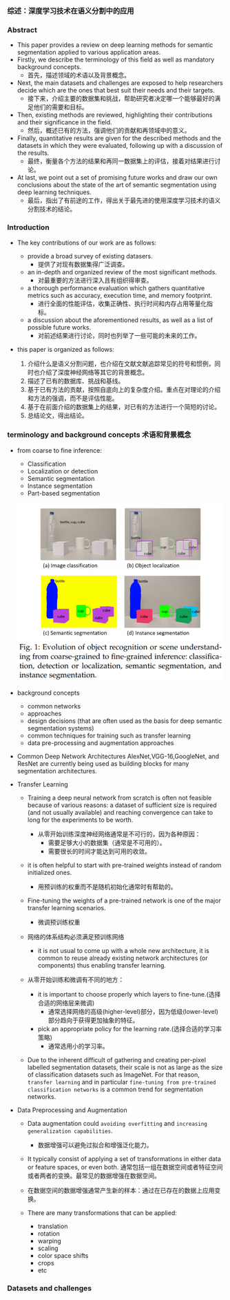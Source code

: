 ### 综述：深度学习技术在语义分割中的应用


### Abstract
* This paper provides a review on deep learning methods for semantic segmentation applied to various application areas.
* Firstly, we describe the terminology of this field as well as mandatory background concepts.
    * 首先，描述领域的术语以及背景概念。
* Next, the main datasets and challenges are exposed to help researchers decide which are the ones that 
best suit their needs and their targets.
    * 接下来，介绍主要的数据集和挑战，帮助研究者决定哪一个能够最好的满足他们的需要和目标。
* Then, existing methods are reviewed, highlighting their contributions and their significance in the field.
    * 然后，概述已有的方法，强调他们的贡献和再领域中的意义。
* Finally, quantitative results are given for the described methods and the datasets in which they were evaluated, 
following up with a discussion of the results.
    * 最终，衡量各个方法的结果和再同一数据集上的评估，接着对结果进行讨论。
* At last, we point out a set of promising future works and draw our own conclusions about 
the state of the art of semantic segmentation using deep learning techniques.
    * 最后，指出了有前途的工作，得出关于最先进的使用深度学习技术的语义分割技术的结论。


### Introduction

* The key contributions of our work are as follows:
    * provide a broad survey of existing datasers.
        * 提供了对现有数据集得广泛调查。
    * an in-depth and organized review of the most significant methods.
        * 对最重要的方法进行深入且有组织得审查。
    * a thorough performance evaluation which gathers quantitative metrics such as accuracy, execution time, and memory footprint.
        * 进行全面的性能评估，收集正确性、执行时间和内存占用等量化指标。
    * a discussion about the aforementioned results, as well as a list of possible future works.
        * 对前述结果进行讨论，同时也列举了一些可能的未来的工作。
    
* this paper is organized as follows:
    1. 介绍什么是语义分割问题，也介绍在文献文献追踪常见的符号和惯例，同时也介绍了深度神经网络等其它的背景概念。
    2. 描述了已有的数据库、挑战和基线。
    3. 基于已有方法的贡献，按照自底向上的复杂度介绍。重点在对理论的介绍和方法的强调，而不是评估性能。
    4. 基于在前面介绍的数据集上的结果，对已有的方法进行一个简短的讨论。
    5. 总结论文，得出结论。
    
    
### terminology and background concepts  术语和背景概念

* from coarse to fine inference:
    * Classification
    * Localization or detection
    * Semantic segmentation
    * Instance segmentation
    * Part-based segmentation
    
    ![from coarse to fine](readme/from_coarse_to_fine.png)

* background concepts
    * common networks
    * approaches
    * design decisions (that are often used as the basis for deep semantic segmentation systems)
    * common techniques for training such as transfer learning
    * data pre-processing and augmentation approaches

* Common Deep Network Architectures
    AlexNet,VGG-16,GoogleNet, and ResNet are currently being used as building blocks for many segmentation architectures.

* Transfer Learning
    * Training a deep neural network from scratch is often not feasible because of various reasons:
    a dataset of sufficient size is required (and not usually available) and 
    reaching convergence can take to long for the experiments to be worth.
        * 从零开始训练深度神经网络通常是不可行的，因为各种原因：
            * 需要足够大小的数据集（通常是不可用的）。
            * 需要很长的时间才能达到可用的收敛。
            
    * it is often helpful to start with pre-trained weights instead of random initialized ones.
        * 用预训练的权重而不是随机初始化通常时有帮助的。
    
    * Fine-tuning the weights of a pre-trained network is one of the major transfer learning scenarios.
        * 微调预训练权重
    
    * 网络的体系结构必须满足预训练网络
        * it is not usual to come up with a whole new architecture, it is common to reuse already 
        existing network architectures (or components) thus enabling transfer learning.
    
    * 从零开始训练和微调有不同的地方：
        * it is important to choose properly which layers to fine-tune.(选择合适的网络层来微调)
            * 通常选择网络的高级(higher-level)部分，因为低级(lower-level)部分趋向于获得更加抽象的特征。
        * pick an appropriate policy for the learning rate.(选择合适的学习率策略)
            * 通常选用小的学习率。
    
    * Due to the inherent difficult of gathering and creating per-pixel labelled segmentation datasets,
    their scale is not as large as the size of classification datasets such as ImageNet.
    For that reason, `transfer learning` and in particular `fine-tuning from pre-trained classification networks` 
    is a common trend for segmentation networks.
        
* Data Preprocessing and Augmentation
    * Data augmentation could `avoiding overfitting` and `increasing generalization capabilities`.
        * 数据增强可以避免过拟合和增强泛化能力。

    * It typically consist of applying a set of transformations in either data or feature spaces, or even both.
    通常包括一组在数据空间或者特征空间或者两者的变换。最常见的数据增强在数据空间。
    
    * 在数据空间的数据增强通常产生新的样本：通过在已存在的数据上应用变换。
     
    * There are many transformations that can be applied:
        * translation
        * rotation
        * warping
        * scaling
        * color space shifts
        * crops
        * etc
    

### Datasets and challenges



    